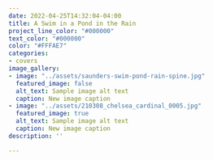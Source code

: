 ```yaml
---
date: 2022-04-25T14:32:04-04:00
title: A Swim in a Pond in the Rain
project_line_color: "#000000"
text_color: "#000000"
color: "#FFFAE7"
categories:
- covers
image_gallery:
- image: "../assets/saunders-swim-pond-rain-spine.jpg"
  featured_image: false
  alt_text: Sample image alt text
  caption: New image caption
- image: "../assets/210308_chelsea_cardinal_0005.jpg"
  featured_image: true
  alt_text: Sample image alt text
  caption: New image caption
description: ''

---
```

